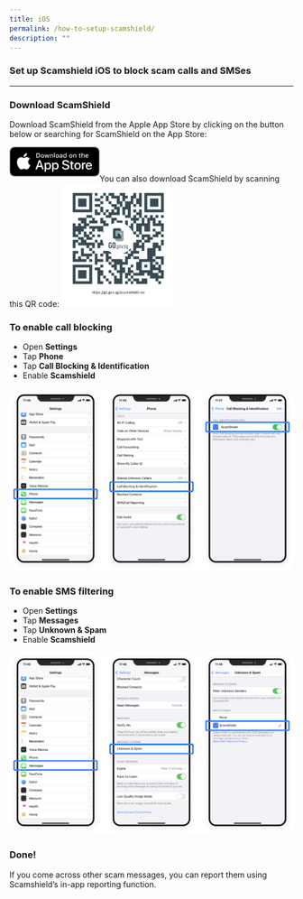 ```yaml
---
title: iOS
permalink: /how-to-setup-scamshield/
description: ""
---
```

### Set up Scamshield iOS to block scam calls and SMSes
---
### Download ScamShield 
Download ScamShield from the Apple App Store by clicking on the button below or searching for ScamShield on the App Store:
 
<a href="https://apps.apple.com/sg/app/scamshield/id1497144087" alt="Apple App Store link"><img src="/images/applestore.png" style="width:160px;float:left"></a><br> 

<br>
You can also download ScamShield by scanning this QR code:
<img src="/images/ss-ios.png" style="width:40%">

### To enable call blocking
*  Open **Settings**
*  Tap **Phone**
*  Tap **Call Blocking &amp; Identification**
*  Enable **Scamshield**

![](/images/setup-guide1.png)


### To enable SMS filtering
* Open **Settings**
* Tap **Messages**
* Tap **Unknown &amp; Spam**
* Enable **Scamshield**

![](/images/setup-guide2.png)

### Done!
If you come across other scam messages, you can report them using Scamshield’s in-app reporting function.